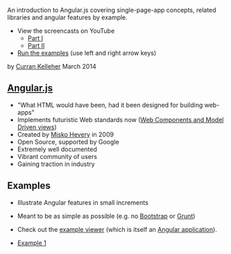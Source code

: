 An introduction to Angular.js covering single-page-app concepts, related libraries and angular features by example. 

 * View the screencasts on YouTube
   * [Part I](https://www.youtube.com/watch?v=TRrL5j3MIvo&feature=youtu.be)
   * [Part II](https://www.youtube.com/watch?v=6J08m1H2BME&feature=youtu.be)
 * [Run the examples](http://curran.github.io/screencasts/introToAngular/exampleViewer) (use left and right arrow keys)

by [Curran Kelleher](https://github.com/curran/portfolio) March 2014

## [Angular.js](http://angularjs.org/)

  * "What HTML would have been, had it been designed for building web-apps"
  * Implements futuristic Web standards now ([Web Components and Model Driven views](http://www.confreaks.com/videos/2204-fronteersconf2011-web-components-and-model-driven-views))
  * Created by [Misko Hevery](https://www.youtube.com/results?search_query=misko%20hevery%20angularjs&sm=3) in 2009
  * Open Source, supported by Google
  * Extremely well documented
  * Vibrant community of users
  * Gaining traction in industry

## Examples

 * Illustrate Angular features in small increments
 * Meant to be as simple as possible (e.g. no [Bootstrap](http://getbootstrap.com/) or [Grunt](http://gruntjs.com/))
 * Check out the [example viewer](http://curran.github.io/screencasts/introToAngular/exampleViewer) (which is itself an [Angular application](https://github.com/curran/screencasts/tree/gh-pages/introToAngular/exampleViewer)).

 * [Example 1](https://github.com/ShaheensWeb/250-angularJS-examples/blob/master/example1/index-example1.html) 
